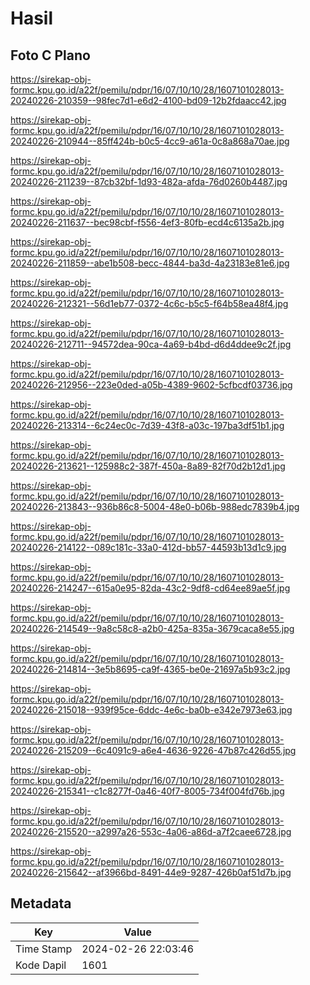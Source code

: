 # Hasil

## Foto C Plano

https://sirekap-obj-formc.kpu.go.id/a22f/pemilu/pdpr/16/07/10/10/28/1607101028013-20240226-210359--98fec7d1-e6d2-4100-bd09-12b2fdaacc42.jpg

https://sirekap-obj-formc.kpu.go.id/a22f/pemilu/pdpr/16/07/10/10/28/1607101028013-20240226-210944--85ff424b-b0c5-4cc9-a61a-0c8a868a70ae.jpg

https://sirekap-obj-formc.kpu.go.id/a22f/pemilu/pdpr/16/07/10/10/28/1607101028013-20240226-211239--87cb32bf-1d93-482a-afda-76d0260b4487.jpg

https://sirekap-obj-formc.kpu.go.id/a22f/pemilu/pdpr/16/07/10/10/28/1607101028013-20240226-211637--bec98cbf-f556-4ef3-80fb-ecd4c6135a2b.jpg

https://sirekap-obj-formc.kpu.go.id/a22f/pemilu/pdpr/16/07/10/10/28/1607101028013-20240226-211859--abe1b508-becc-4844-ba3d-4a23183e81e6.jpg

https://sirekap-obj-formc.kpu.go.id/a22f/pemilu/pdpr/16/07/10/10/28/1607101028013-20240226-212321--56d1eb77-0372-4c6c-b5c5-f64b58ea48f4.jpg

https://sirekap-obj-formc.kpu.go.id/a22f/pemilu/pdpr/16/07/10/10/28/1607101028013-20240226-212711--94572dea-90ca-4a69-b4bd-d6d4ddee9c2f.jpg

https://sirekap-obj-formc.kpu.go.id/a22f/pemilu/pdpr/16/07/10/10/28/1607101028013-20240226-212956--223e0ded-a05b-4389-9602-5cfbcdf03736.jpg

https://sirekap-obj-formc.kpu.go.id/a22f/pemilu/pdpr/16/07/10/10/28/1607101028013-20240226-213314--6c24ec0c-7d39-43f8-a03c-197ba3df51b1.jpg

https://sirekap-obj-formc.kpu.go.id/a22f/pemilu/pdpr/16/07/10/10/28/1607101028013-20240226-213621--125988c2-387f-450a-8a89-82f70d2b12d1.jpg

https://sirekap-obj-formc.kpu.go.id/a22f/pemilu/pdpr/16/07/10/10/28/1607101028013-20240226-213843--936b86c8-5004-48e0-b06b-988edc7839b4.jpg

https://sirekap-obj-formc.kpu.go.id/a22f/pemilu/pdpr/16/07/10/10/28/1607101028013-20240226-214122--089c181c-33a0-412d-bb57-44593b13d1c9.jpg

https://sirekap-obj-formc.kpu.go.id/a22f/pemilu/pdpr/16/07/10/10/28/1607101028013-20240226-214247--615a0e95-82da-43c2-9df8-cd64ee89ae5f.jpg

https://sirekap-obj-formc.kpu.go.id/a22f/pemilu/pdpr/16/07/10/10/28/1607101028013-20240226-214549--9a8c58c8-a2b0-425a-835a-3679caca8e55.jpg

https://sirekap-obj-formc.kpu.go.id/a22f/pemilu/pdpr/16/07/10/10/28/1607101028013-20240226-214814--3e5b8695-ca9f-4365-be0e-21697a5b93c2.jpg

https://sirekap-obj-formc.kpu.go.id/a22f/pemilu/pdpr/16/07/10/10/28/1607101028013-20240226-215018--939f95ce-6ddc-4e6c-ba0b-e342e7973e63.jpg

https://sirekap-obj-formc.kpu.go.id/a22f/pemilu/pdpr/16/07/10/10/28/1607101028013-20240226-215209--6c4091c9-a6e4-4636-9226-47b87c426d55.jpg

https://sirekap-obj-formc.kpu.go.id/a22f/pemilu/pdpr/16/07/10/10/28/1607101028013-20240226-215341--c1c8277f-0a46-40f7-8005-734f004fd76b.jpg

https://sirekap-obj-formc.kpu.go.id/a22f/pemilu/pdpr/16/07/10/10/28/1607101028013-20240226-215520--a2997a26-553c-4a06-a86d-a7f2caee6728.jpg

https://sirekap-obj-formc.kpu.go.id/a22f/pemilu/pdpr/16/07/10/10/28/1607101028013-20240226-215642--af3966bd-8491-44e9-9287-426b0af51d7b.jpg


## Metadata

| Key        | Value               |
| ---------- | ------------------- |
| Time Stamp | 2024-02-26 22:03:46 |
| Kode Dapil | 1601                |



